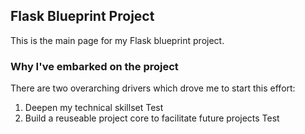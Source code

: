 ## Flask Blueprint Project
This is the main page for my Flask blueprint project.

### Why I've embarked on the project
There are two overarching drivers which drove me to start this effort:
1. Deepen my technical skillset
Test
2. Build a reuseable project core to facilitate future projects
Test
